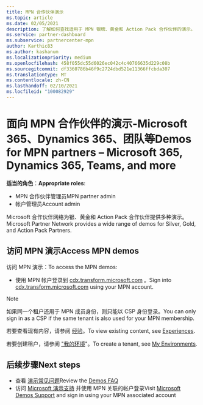 ```yaml
---
title: MPN 合作伙伴演示
ms.topic: article
ms.date: 02/05/2021
description: 了解如何查找适用于 MPN 银牌、黄金和 Action Pack 合作伙伴的演示。
ms.service: partner-dashboard
ms.subservice: partnercenter-mpn
author: Karthic83
ms.author: kashanum
ms.localizationpriority: medium
ms.openlocfilehash: 458f055dc55d6026ec042c4c40766635d229c08b
ms.sourcegitcommit: df3360786b46f9c2724dbd521e11366ffcbda307
ms.translationtype: MT
ms.contentlocale: zh-CN
ms.lasthandoff: 02/10/2021
ms.locfileid: "100082929"
---
```

# <a name="demos-for-mpn-partners--microsoft-365-dynamics-365-teams-and-more"></a><span data-ttu-id="16337-103">面向 MPN 合作伙伴的演示-Microsoft 365、Dynamics 365、团队等</span><span class="sxs-lookup"><span data-stu-id="16337-103">Demos for MPN partners – Microsoft 365, Dynamics 365, Teams, and more</span></span>

<span data-ttu-id="16337-104">**适当的角色**：</span><span class="sxs-lookup"><span data-stu-id="16337-104">**Appropriate roles**:</span></span>

- <span data-ttu-id="16337-105">MPN 合作伙伴管理员</span><span class="sxs-lookup"><span data-stu-id="16337-105">MPN partner admin</span></span>
- <span data-ttu-id="16337-106">帐户管理员</span><span class="sxs-lookup"><span data-stu-id="16337-106">Account admin</span></span>

<span data-ttu-id="16337-107">Microsoft 合作伙伴网络为银、黄金和 Action Pack 合作伙伴提供多种演示。</span><span class="sxs-lookup"><span data-stu-id="16337-107">Microsoft Partner Network provides a wide range of demos for Silver, Gold, and Action Pack Partners.</span></span>

## <a name="access-mpn-demos"></a><span data-ttu-id="16337-108">访问 MPN 演示</span><span class="sxs-lookup"><span data-stu-id="16337-108">Access MPN demos</span></span>

<span data-ttu-id="16337-109">访问 MPN 演示：</span><span class="sxs-lookup"><span data-stu-id="16337-109">To access the MPN demos:</span></span>

- <span data-ttu-id="16337-110">使用 MPN 帐户登录到 [cdx.transform.microsoft.com](https://cdx.transform.microsoft.com/) 。</span><span class="sxs-lookup"><span data-stu-id="16337-110">Sign into [cdx.transform.microsoft.com](https://cdx.transform.microsoft.com/) using your MPN account.</span></span>

>[!NOTE]
><span data-ttu-id="16337-111">如果同一个租户还用于 MPN 成员身份，则只能以 CSP 身份登录。</span><span class="sxs-lookup"><span data-stu-id="16337-111">You can only sign in as a CSP if the same tenant is also used for your MPN membership.</span></span>

<span data-ttu-id="16337-112">若要查看现有内容，请参阅 [经验](https://cdx.transform.microsoft.com/experiences)。</span><span class="sxs-lookup"><span data-stu-id="16337-112">To view existing content, see [Experiences](https://cdx.transform.microsoft.com/experiences).</span></span>

<span data-ttu-id="16337-113">若要创建租户，请参阅 ["我的环境](https://cdx.transform.microsoft.com/my-tenants)"。</span><span class="sxs-lookup"><span data-stu-id="16337-113">To create a tenant, see [My Environments](https://cdx.transform.microsoft.com/my-tenants).</span></span>

## <a name="next-steps"></a><span data-ttu-id="16337-114">后续步骤</span><span class="sxs-lookup"><span data-stu-id="16337-114">Next steps</span></span>

- <span data-ttu-id="16337-115">查看 [演示常见问题](https://cdx.transform.microsoft.com/help/faq)</span><span class="sxs-lookup"><span data-stu-id="16337-115">Review the [Demos FAQ](https://cdx.transform.microsoft.com/help/faq)</span></span>
- <span data-ttu-id="16337-116">访问 [Microsoft 演示支持](https://cdx.transform.microsoft.com/submit-request) 并使用 MPN 关联的帐户登录</span><span class="sxs-lookup"><span data-stu-id="16337-116">Visit [Microsoft Demos Support](https://cdx.transform.microsoft.com/submit-request) and sign in using your MPN associated account</span></span>
